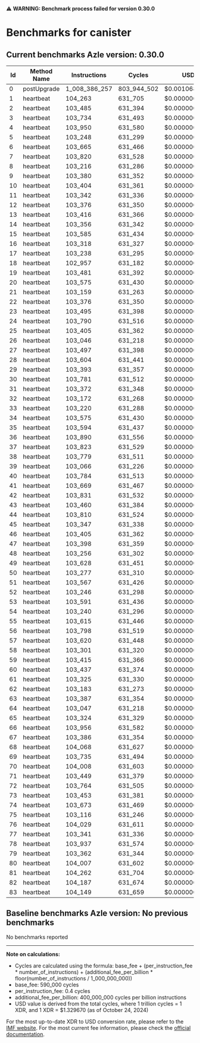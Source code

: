 ⚠️ **WARNING: Benchmark process failed for version 0.30.0**

# Benchmarks for canister

## Current benchmarks Azle version: 0.30.0

| Id  | Method Name | Instructions  | Cycles      | USD           | USD/Million Calls |
| --- | ----------- | ------------- | ----------- | ------------- | ----------------- |
| 0   | postUpgrade | 1_008_386_257 | 803_944_502 | $0.0010689809 | $1_068.98         |
| 1   | heartbeat   | 104_263       | 631_705     | $0.0000008400 | $0.83             |
| 2   | heartbeat   | 103_485       | 631_394     | $0.0000008395 | $0.83             |
| 3   | heartbeat   | 103_734       | 631_493     | $0.0000008397 | $0.83             |
| 4   | heartbeat   | 103_950       | 631_580     | $0.0000008398 | $0.83             |
| 5   | heartbeat   | 103_248       | 631_299     | $0.0000008394 | $0.83             |
| 6   | heartbeat   | 103_665       | 631_466     | $0.0000008396 | $0.83             |
| 7   | heartbeat   | 103_820       | 631_528     | $0.0000008397 | $0.83             |
| 8   | heartbeat   | 103_216       | 631_286     | $0.0000008394 | $0.83             |
| 9   | heartbeat   | 103_380       | 631_352     | $0.0000008395 | $0.83             |
| 10  | heartbeat   | 103_404       | 631_361     | $0.0000008395 | $0.83             |
| 11  | heartbeat   | 103_342       | 631_336     | $0.0000008395 | $0.83             |
| 12  | heartbeat   | 103_376       | 631_350     | $0.0000008395 | $0.83             |
| 13  | heartbeat   | 103_416       | 631_366     | $0.0000008395 | $0.83             |
| 14  | heartbeat   | 103_356       | 631_342     | $0.0000008395 | $0.83             |
| 15  | heartbeat   | 103_585       | 631_434     | $0.0000008396 | $0.83             |
| 16  | heartbeat   | 103_318       | 631_327     | $0.0000008395 | $0.83             |
| 17  | heartbeat   | 103_238       | 631_295     | $0.0000008394 | $0.83             |
| 18  | heartbeat   | 102_957       | 631_182     | $0.0000008393 | $0.83             |
| 19  | heartbeat   | 103_481       | 631_392     | $0.0000008395 | $0.83             |
| 20  | heartbeat   | 103_575       | 631_430     | $0.0000008396 | $0.83             |
| 21  | heartbeat   | 103_159       | 631_263     | $0.0000008394 | $0.83             |
| 22  | heartbeat   | 103_376       | 631_350     | $0.0000008395 | $0.83             |
| 23  | heartbeat   | 103_495       | 631_398     | $0.0000008396 | $0.83             |
| 24  | heartbeat   | 103_790       | 631_516     | $0.0000008397 | $0.83             |
| 25  | heartbeat   | 103_405       | 631_362     | $0.0000008395 | $0.83             |
| 26  | heartbeat   | 103_046       | 631_218     | $0.0000008393 | $0.83             |
| 27  | heartbeat   | 103_497       | 631_398     | $0.0000008396 | $0.83             |
| 28  | heartbeat   | 103_604       | 631_441     | $0.0000008396 | $0.83             |
| 29  | heartbeat   | 103_393       | 631_357     | $0.0000008395 | $0.83             |
| 30  | heartbeat   | 103_781       | 631_512     | $0.0000008397 | $0.83             |
| 31  | heartbeat   | 103_372       | 631_348     | $0.0000008395 | $0.83             |
| 32  | heartbeat   | 103_172       | 631_268     | $0.0000008394 | $0.83             |
| 33  | heartbeat   | 103_220       | 631_288     | $0.0000008394 | $0.83             |
| 34  | heartbeat   | 103_575       | 631_430     | $0.0000008396 | $0.83             |
| 35  | heartbeat   | 103_594       | 631_437     | $0.0000008396 | $0.83             |
| 36  | heartbeat   | 103_890       | 631_556     | $0.0000008398 | $0.83             |
| 37  | heartbeat   | 103_823       | 631_529     | $0.0000008397 | $0.83             |
| 38  | heartbeat   | 103_779       | 631_511     | $0.0000008397 | $0.83             |
| 39  | heartbeat   | 103_066       | 631_226     | $0.0000008393 | $0.83             |
| 40  | heartbeat   | 103_784       | 631_513     | $0.0000008397 | $0.83             |
| 41  | heartbeat   | 103_669       | 631_467     | $0.0000008396 | $0.83             |
| 42  | heartbeat   | 103_831       | 631_532     | $0.0000008397 | $0.83             |
| 43  | heartbeat   | 103_460       | 631_384     | $0.0000008395 | $0.83             |
| 44  | heartbeat   | 103_810       | 631_524     | $0.0000008397 | $0.83             |
| 45  | heartbeat   | 103_347       | 631_338     | $0.0000008395 | $0.83             |
| 46  | heartbeat   | 103_405       | 631_362     | $0.0000008395 | $0.83             |
| 47  | heartbeat   | 103_398       | 631_359     | $0.0000008395 | $0.83             |
| 48  | heartbeat   | 103_256       | 631_302     | $0.0000008394 | $0.83             |
| 49  | heartbeat   | 103_628       | 631_451     | $0.0000008396 | $0.83             |
| 50  | heartbeat   | 103_277       | 631_310     | $0.0000008394 | $0.83             |
| 51  | heartbeat   | 103_567       | 631_426     | $0.0000008396 | $0.83             |
| 52  | heartbeat   | 103_246       | 631_298     | $0.0000008394 | $0.83             |
| 53  | heartbeat   | 103_591       | 631_436     | $0.0000008396 | $0.83             |
| 54  | heartbeat   | 103_240       | 631_296     | $0.0000008394 | $0.83             |
| 55  | heartbeat   | 103_615       | 631_446     | $0.0000008396 | $0.83             |
| 56  | heartbeat   | 103_798       | 631_519     | $0.0000008397 | $0.83             |
| 57  | heartbeat   | 103_620       | 631_448     | $0.0000008396 | $0.83             |
| 58  | heartbeat   | 103_301       | 631_320     | $0.0000008394 | $0.83             |
| 59  | heartbeat   | 103_415       | 631_366     | $0.0000008395 | $0.83             |
| 60  | heartbeat   | 103_437       | 631_374     | $0.0000008395 | $0.83             |
| 61  | heartbeat   | 103_325       | 631_330     | $0.0000008395 | $0.83             |
| 62  | heartbeat   | 103_183       | 631_273     | $0.0000008394 | $0.83             |
| 63  | heartbeat   | 103_387       | 631_354     | $0.0000008395 | $0.83             |
| 64  | heartbeat   | 103_047       | 631_218     | $0.0000008393 | $0.83             |
| 65  | heartbeat   | 103_324       | 631_329     | $0.0000008395 | $0.83             |
| 66  | heartbeat   | 103_956       | 631_582     | $0.0000008398 | $0.83             |
| 67  | heartbeat   | 103_386       | 631_354     | $0.0000008395 | $0.83             |
| 68  | heartbeat   | 104_068       | 631_627     | $0.0000008399 | $0.83             |
| 69  | heartbeat   | 103_735       | 631_494     | $0.0000008397 | $0.83             |
| 70  | heartbeat   | 104_008       | 631_603     | $0.0000008398 | $0.83             |
| 71  | heartbeat   | 103_449       | 631_379     | $0.0000008395 | $0.83             |
| 72  | heartbeat   | 103_764       | 631_505     | $0.0000008397 | $0.83             |
| 73  | heartbeat   | 103_453       | 631_381     | $0.0000008395 | $0.83             |
| 74  | heartbeat   | 103_673       | 631_469     | $0.0000008396 | $0.83             |
| 75  | heartbeat   | 103_116       | 631_246     | $0.0000008393 | $0.83             |
| 76  | heartbeat   | 104_029       | 631_611     | $0.0000008398 | $0.83             |
| 77  | heartbeat   | 103_341       | 631_336     | $0.0000008395 | $0.83             |
| 78  | heartbeat   | 103_937       | 631_574     | $0.0000008398 | $0.83             |
| 79  | heartbeat   | 103_362       | 631_344     | $0.0000008395 | $0.83             |
| 80  | heartbeat   | 104_007       | 631_602     | $0.0000008398 | $0.83             |
| 81  | heartbeat   | 104_262       | 631_704     | $0.0000008400 | $0.83             |
| 82  | heartbeat   | 104_187       | 631_674     | $0.0000008399 | $0.83             |
| 83  | heartbeat   | 104_149       | 631_659     | $0.0000008399 | $0.83             |

## Baseline benchmarks Azle version: No previous benchmarks

No benchmarks reported

---

**Note on calculations:**

- Cycles are calculated using the formula: base_fee + (per_instruction_fee \* number_of_instructions) + (additional_fee_per_billion \* floor(number_of_instructions / 1_000_000_000))
- base_fee: 590_000 cycles
- per_instruction_fee: 0.4 cycles
- additional_fee_per_billion: 400_000_000 cycles per billion instructions
- USD value is derived from the total cycles, where 1 trillion cycles = 1 XDR, and 1 XDR = $1.329670 (as of October 24, 2024)

For the most up-to-date XDR to USD conversion rate, please refer to the [IMF website](https://www.imf.org/external/np/fin/data/rms_sdrv.aspx).
For the most current fee information, please check the [official documentation](https://internetcomputer.org/docs/current/developer-docs/gas-cost#execution).
